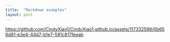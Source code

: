```yaml
---
title:  "Markdown examples"
layout: post
---
```




https://github.com/CindyXiao1/CindyXiao1.github.io/assets/117332598/0b658d81-e3e4-44d7-b1e7-581c817feeab


